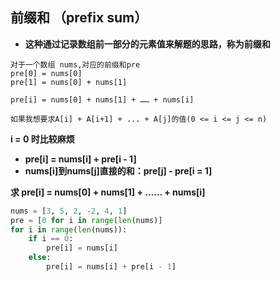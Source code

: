 ## 前缀和 （prefix sum）

- **这种通过记录数组前一部分的元素值来解题的思路，称为前缀和**
```
对于一个数组 nums,对应的前缀和pre
pre[0] = nums[0]
pre[1] = nums[0] + nums[1]

pre[i] = nums[0] + nums[1] + …… + nums[i]

如果我想要求A[i] + A[i+1] + ... + A[j]的值(0 <= i <= j <= n)
```
**i = 0 时比较麻烦**
- **pre[i] = nums[i] + pre[i - 1]**
- **nums[i]到nums[j]直接的和：pre[j] - pre[i = 1]**

**求 pre[i] = nums[0] + nums[1] + …… + nums[i]**
```python
nums = [3, 5, 2, -2, 4, 1]
pre = [0 for i in range(len(nums)]
for i in range(len(nums)):
    if i == 0:
        pre[i] = nums[i]
    else:
        pre[i] = nums[i] + pre[i - 1]
```

